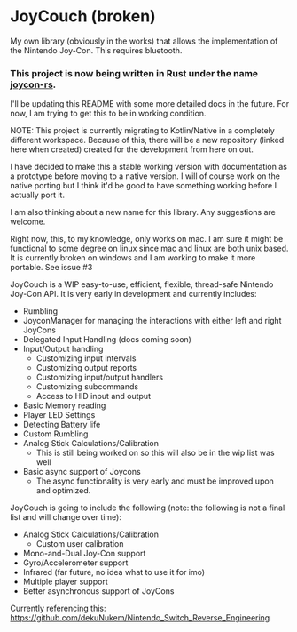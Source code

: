 # JoyCouch (broken)
My own library (obviously in the works) that allows the implementation of the Nintendo Joy-Con. This requires bluetooth.

### This project is now being written in Rust under the name [joycon-rs](https://www.github.com/AlexCouch/joycon-rs).

I'll be updating this README with some more detailed docs in the future. For now, I am trying to get this to be in working condition.

NOTE: This project is currently migrating to Kotlin/Native in a completely different workspace. Because of this, there will be a new repository (linked here when created) created for the development from here on out.

I have decided to make this a stable working version with documentation as a prototype before moving to a native version. I will of course work on the native porting but I think it'd be good to have something working before I actually port it.

I am also thinking about a new name for this library. Any suggestions are welcome.

Right now, this, to my knowledge, only works on mac. I am sure it might be functional to some degree on linux since mac and linux are both unix based. It is currently broken on windows and I am working to make it more portable. See issue #3

JoyCouch is a WIP easy-to-use, efficient, flexible, thread-safe Nintendo Joy-Con API. It is very early in development and currently includes:
* Rumbling
* JoyconManager for managing the interactions with either left and right JoyCons
* Delegated Input Handling (docs coming soon)
* Input/Output handling
    * Customizing input intervals
    * Customizing output reports
    * Customizing input/output handlers
    * Customizing subcommands
    * Access to HID input and output
* Basic Memory reading
* Player LED Settings
* Detecting Battery life
* Custom Rumbling
* Analog Stick Calculations/Calibration
    * This is still being worked on so this will also be in the wip list was well
* Basic async support of Joycons
    * The async functionality is very early and must be improved upon and optimized.

JoyCouch is going to include the following (note: the following is not a final list and will change over time):
* Analog Stick Calculations/Calibration
    * Custom user calibration
* Mono-and-Dual Joy-Con support
* Gyro/Accelerometer support
* Infrared (far future, no idea what to use it for imo)
* Multiple player support
* Better asynchronous support of JoyCons

Currently referencing this: https://github.com/dekuNukem/Nintendo_Switch_Reverse_Engineering

